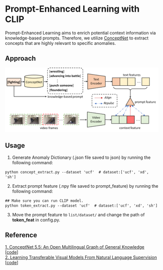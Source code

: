 # Prompt-Enhanced Learning with CLIP

Prompt-Enhanced Learning aims to enrich potential context information via knowledge-based prompts. Therefore, we utilize [ConceptNet](https://conceptnet.io/) to extract concepts that are highly relevant to specific anomalies. 


## Approach

![PEL](PEL.png)



## Usage
1. Generate Anomaly Dictionary (.json file saved to json) by running the following command:

```
python concept_extract.py --dataset 'ucf'  # dataset:['ucf', 'xd', 'sh']
```

2. Extract prompt feature (.npy file saved to prompt_feature) by running the following command:

```
## Make sure you can run CLIP model.
python token_extract.py --dataset 'ucf'  # dataset:['ucf', 'xd', 'sh']
```
3. Move the prompt feature to ```list/dataset/``` and change the path of **token_feat** in config.py.

## Reference
[1. ConceptNet 5.5: An Open Multilingual Graph of General Knowledge](https://arxiv.org/pdf/1612.03975.pdf) [[code](https://github.com/commonsense/conceptnet5)]  
[2. Learning Transferable Visual Models From Natural Language Supervision](https://arxiv.org/pdf/2103.00020.pdf) [[code](https://github.com/openai/CLIP)]
